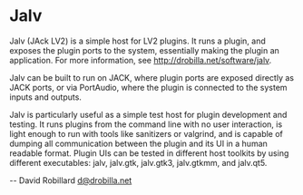 Jalv
====

Jalv (JAck LV2) is a simple host for LV2 plugins.  It runs a plugin, and
exposes the plugin ports to the system, essentially making the plugin an
application.  For more information, see <http://drobilla.net/software/jalv>.

Jalv can be built to run on JACK, where plugin ports are exposed directly as
JACK ports, or via PortAudio, where the plugin is connected to the system
inputs and outputs.

Jalv is particularly useful as a simple test host for plugin development and
testing.  It runs plugins from the command line with no user interaction, is
light enough to run with tools like sanitizers or valgrind, and is capable of
dumping all communication between the plugin and its UI in a human readable
format.  Plugin UIs can be tested in different host toolkits by using different
executables: jalv, jalv.gtk, jalv.gtk3, jalv.gtkmm, and jalv.qt5.

 -- David Robillard <d@drobilla.net>
